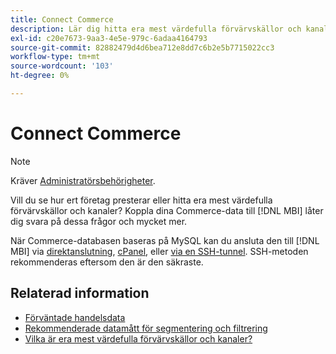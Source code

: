 ```yaml
---
title: Connect Commerce
description: Lär dig hitta era mest värdefulla förvärvskällor och kanaler.
exl-id: c20e7673-9aa3-4e5e-979c-6adaa4164793
source-git-commit: 82882479d4d6bea712e8dd7c6b2e5b7715022cc3
workflow-type: tm+mt
source-wordcount: '103'
ht-degree: 0%

---
```


# Connect Commerce

>[!NOTE]
>
>Kräver [Administratörsbehörigheter](../../../administrator/user-management/user-management.md).

Vill du se hur ert företag presterar eller hitta era mest värdefulla förvärvskällor och kanaler? Koppla dina Commerce-data till [!DNL MBI] låter dig svara på dessa frågor och mycket mer.

När Commerce-databasen baseras på MySQL kan du ansluta den till [!DNL MBI] via [direktanslutning](../integrations/mysql-via-a-direct-connection.md), [cPanel](../integrations/mysql-via-cpanel.md), eller [via en SSH-tunnel](../integrations/mysql-via-ssh-tunnel.md). SSH-metoden rekommenderas eftersom den är den säkraste.

## Relaterad information

* [Förväntade handelsdata](../integrations/magento-data.md)
* [Rekommenderade datamått för segmentering och filtrering](../../../best-practices/segment-filter.md)
* [Vilka är era mest värdefulla förvärvskällor och kanaler?](../../analysis/most-value-source-channel.md)
